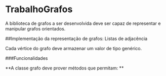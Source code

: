 # TrabalhoGrafos

A biblioteca de grafos a ser desenvolvida deve ser capaz de representar e manipular grafos orientados.

##Implementação da representação de grafos: Listas de adjacência

Cada vértice do grafo deve armazenar um valor de tipo genérico. 

###Funcionalidades 

**A classe grafo deve prover métodos que permitam:
**

